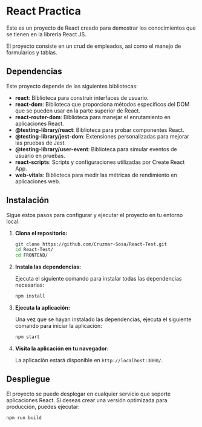 # React Practica

Este es un proyecto de React creado para demostrar los conocimientos que se tienen en la librería React JS.
 
El proyecto consiste en un crud de empleados, así como el manejo de formularios y tablas.
## Dependencias

Este proyecto depende de las siguientes bibliotecas:

- **react**: Biblioteca para construir interfaces de usuario.
- **react-dom**: Biblioteca que proporciona métodos específicos del DOM que se pueden usar en la parte superior de React.
- **react-router-dom**: Biblioteca para manejar el enrutamiento en aplicaciones React.
- **@testing-library/react**: Biblioteca para probar componentes React.
- **@testing-library/jest-dom**: Extensiones personalizadas para mejorar las pruebas de Jest.
- **@testing-library/user-event**: Biblioteca para simular eventos de usuario en pruebas.
- **react-scripts**: Scripts y configuraciones utilizadas por Create React App.
- **web-vitals**: Biblioteca para medir las métricas de rendimiento en aplicaciones web.

## Instalación

Sigue estos pasos para configurar y ejecutar el proyecto en tu entorno local:

1. **Clona el repositorio:**

    ```bash
    git clone https://github.com/Cruzmar-Sosa/React-Test.git
    cd React-Test/
    cd FRONTEND/
    ```

2. **Instala las dependencias:**

    Ejecuta el siguiente comando para instalar todas las dependencias necesarias:

    ```bash
    npm install
    ```

3. **Ejecuta la aplicación:**

    Una vez que se hayan instalado las dependencias, ejecuta el siguiente comando para iniciar la aplicación:

    ```bash
    npm start
    ```

4. **Visita la aplicación en tu navegador:**

    La aplicación estará disponible en `http://localhost:3000/`.

## Despliegue

El proyecto se puede desplegar en cualquier servicio que soporte aplicaciones React. Si deseas crear una versión optimizada para producción, puedes ejecutar:

```bash
npm run build

